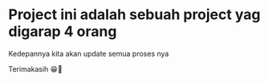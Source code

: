 # Project ini adalah sebuah project yag digarap 4 orang

Kedepannya kita akan update semua proses nya

Terimakasih 😁🙏